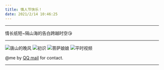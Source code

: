 ```yaml
---
title: 情人节快乐！
date: 2021/2/14 10:46:25
---
```

****
情长纸短~隔山海的告白跨越时空😘
****
![唐山的晚风](https://6865-hello-cloudbase-2gakk30q90deda64-1304927187.tcb.qcloud.la/%E7%81%AB%E9%94%85%E5%90%88%E7%85%A72.jpg?sign=131ce951e4b11fe399491063d1024158&t=1613267989)
![初识](https://6865-hello-cloudbase-2gakk30q90deda64-1304927187.tcb.qcloud.la/%E5%88%9D%E8%AF%86.jpg?sign=0eac2189e94208fa2a0e1c957b572642&t=1613267941)
![菩萨娘娘](https://6865-hello-cloudbase-2gakk30q90deda64-1304927187.tcb.qcloud.la/%E8%8F%A9%E8%90%A8%E5%A8%98%E5%A8%98.jpg?sign=6a28be9996e0ad45aa7f3796fc272c1f&t=1613268034)
![平时视频](https://6865-hello-cloudbase-2gakk30q90deda64-1304927187.tcb.qcloud.la/%E8%A7%86%E9%A2%91%E7%85%A7%E7%89%87.jpg?sign=b9aab75b6ae10e8c3ac16b8e8de96a5c&t=1613268051)

@me by [QQ mail](mailto:1806551315@qq.com) for contact.
****
<head>
    <script src='//unpkg.com/valine/dist/Valine.min.js'></script>
</head>
<body>
    <div id="vcomments"></div>
    <script>
        new Valine({
            el: '#vcomments',
            appId: 'ISuwoA8oOL1mnqT3lDvWpH6U-gzGzoHsz',
            appKey: 'DV0aJ4ikFpvT79Ee2EWfJaWG'
        })
    </script>
</body>
